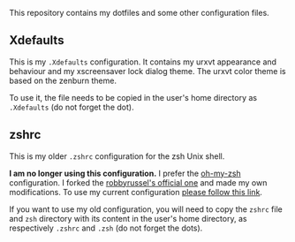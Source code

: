 This repository contains my dotfiles and some other configuration files.

## Xdefaults

This is my `.Xdefaults` configuration.
It contains my urxvt appearance and behaviour and my xscreensaver lock dialog theme.
The urxvt color theme is based on the zenburn theme.

To use it, the file needs to be copied in the user's home directory as `.Xdefaults`
(do not forget the dot).
	
## zshrc

This is my older `.zshrc` configuration for the zsh Unix shell.

**I am no longer using this configuration.** I prefer the 
[oh-my-zsh](https://bitbucket.org/FoxLegend/oh-my-zsh) configuration.
I forked the 
[robbyrussel's official one](https://github.com/robbyrussell/oh-my-zsh) and
made my own modifications.
To use my current configuration
[please follow this link](https://bitbucket.org/FoxLegend/oh-my-zsh).

If you want to use my old configuration, you will need to copy the `zshrc` file
and `zsh` directory with its content in the user's home directory, as 
respectively `.zshrc` and `.zsh` (do not forget the dots).
